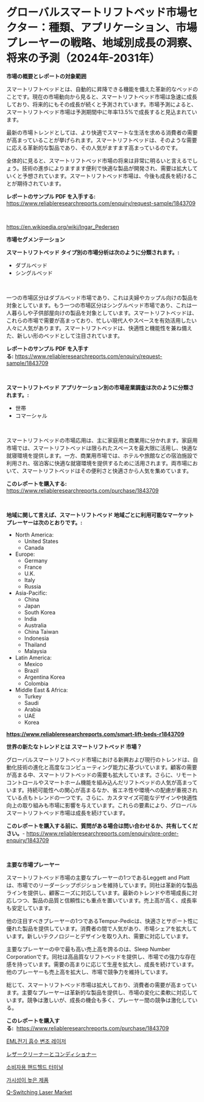 <p><h1>グローバルスマートリフトベッド市場セクター：種類、アプリケーション、市場プレーヤーの戦略、地域別成長の洞察、将来の予測（2024年-2031年）</h1></p><p><strong>市場の概要とレポートの対象範囲</strong></p>
<p><p>スマートリフトベッドとは、自動的に昇降できる機能を備えた革新的なベッドのことです。現在の市場動向から見ると、スマートリフトベッド市場は急速に成長しており、将来的にもその成長が続くと予測されています。市場予測によると、スマートリフトベッド市場は予測期間中に年率13.5%で成長すると見込まれています。</p><p>最新の市場トレンドとしては、より快適でスマートな生活を求める消費者の需要が高まっていることが挙げられます。スマートリフトベッドは、そのような需要に応える革新的な製品であり、その人気がますます高まっているのです。</p><p>全体的に見ると、スマートリフトベッド市場の将来は非常に明るいと言えるでしょう。技術の進歩によりますます便利で快適な製品が開発され、需要は拡大していくと予想されています。スマートリフトベッド市場は、今後も成長を続けることが期待されています。</p></p>
<p><strong>レポートのサンプル PDF を入手する:</strong> <a href="https://www.reliableresearchreports.com/enquiry/request-sample/1843709">https://www.reliableresearchreports.com/enquiry/request-sample/1843709</a></p>
<p>&nbsp;</p>
<p><a href="https://en.wikipedia.org/wiki/Ingar_Pedersen">https://en.wikipedia.org/wiki/Ingar_Pedersen</a></p>
<p><strong>市場セグメンテーション</strong></p>
<p><strong>スマートリフトベッド タイプ別の市場分析は次のように分類されます。:</strong></p>
<p><ul><li>ダブルベッド</li><li>シングルベッド</li></ul></p>
<p>&nbsp;</p>
<p><p>一つの市場区分はダブルベッド市場であり、これは夫婦やカップル向けの製品を対象としています。もう一つの市場区分はシングルベッド市場であり、これは一人暮らしや子供部屋向けの製品を対象としています。スマートリフトベッドは、これらの市場で需要が高まっており、忙しい現代人やスペースを有効活用したい人々に人気があります。スマートリフトベッドは、快適性と機能性を兼ね備えた、新しい形のベッドとして注目されています。</p></p>
<p><strong>レポートのサンプル PDF を入手する:</strong>&nbsp;<a href="https://www.reliableresearchreports.com/enquiry/request-sample/1843709">https://www.reliableresearchreports.com/enquiry/request-sample/1843709</a></p>
<p>&nbsp;</p>
<p><strong> スマートリフトベッド アプリケーション別の市場産業調査は次のように分類されます。:</strong></p>
<p><ul><li>世帯</li><li>コマーシャル</li></ul></p>
<p>&nbsp;</p>
<p><p>スマートリフトベッドの市場応用は、主に家庭用と商業用に分かれます。家庭用市場では、スマートリフトベッドは限られたスペースを最大限に活用し、快適な就寝環境を提供します。一方、商業用市場では、ホテルや旅館などの宿泊施設で利用され、宿泊客に快適な就寝環境を提供するために活用されます。両市場において、スマートリフトベッドはその便利さと快適さから人気を集めています。</p></p>
<p><strong>このレポートを購入する:</strong>&nbsp; <a href="https://www.reliableresearchreports.com/purchase/1843709">https://www.reliableresearchreports.com/purchase/1843709</a></p>
<p>&nbsp;</p>
<p><strong>地域に関して言えば、スマートリフトベッド 地域ごとに利用可能なマーケットプレーヤーは次のとおりです。:</strong></p>
<p><ul>
    <li>
        North America:
        <ul>
            <li>United States</li>
            <li>Canada</li>
        </ul>
    </li>
    <li>
        Europe:
        <ul>
            <li>Germany</li>
            <li>France</li>
            <li>U.K.</li>
            <li>Italy</li>
            <li>Russia</li>
        </ul>
    </li>
    <li>
        Asia-Pacific:
        <ul>
            <li>China</li>
            <li>Japan</li>
            <li>South Korea</li>
            <li>India</li>
            <li>Australia</li>
            <li>China Taiwan</li>
            <li>Indonesia</li>
            <li>Thailand</li>
            <li>Malaysia</li>
        </ul>
    </li>
    <li>
        Latin America:
        <ul>
            <li>Mexico</li>
            <li>Brazil</li>
            <li>Argentina Korea</li>
            <li>Colombia</li>
        </ul>
    </li>
    <li>
        Middle East & Africa:
        <ul>
            <li>Turkey</li>
            <li>Saudi</li>
            <li>Arabia</li>
            <li>UAE</li>
            <li>Korea</li>
        </ul>
    </li>
    </ul></p>
<p><strong><a href="https://www.reliableresearchreports.com/smart-lift-beds-r1843709">https://www.reliableresearchreports.com/smart-lift-beds-r1843709</a></strong>&nbsp;</p>
<p><strong>世界の新たなトレンドとは スマートリフトベッド 市場？</strong></p>
<p><p>グローバルスマートリフトベッド市場における新興および現行のトレンドは、自動化技術の進化と高度なコンピューティング能力に基づいています。顧客の需要が高まる中、スマートリフトベッドの需要も拡大しています。さらに、リモートコントロールやスマートホーム機能を組み込んだリフトベッドの人気が高まっています。持続可能性への関心が高まるなか、省エネ性や環境への配慮が重視されている点もトレンドの一つです。さらに、カスタマイズ可能なデザインや快適性向上の取り組みも市場に影響を与えています。これらの要素により、グローバルスマートリフトベッド市場は成長を続けています。</p></p>
<p><strong>このレポートを購入する前に、質問がある場合は問い合わせるか、共有してください。</strong>- <a href="https://www.reliableresearchreports.com/enquiry/pre-order-enquiry/1843709">https://www.reliableresearchreports.com/enquiry/pre-order-enquiry/1843709</a></p>
<p>&nbsp;</p>
<p><strong>主要な市場プレーヤー</strong></p>
<p><p>スマートリフトベッド市場の主要なプレーヤーの1つであるLeggett and Plattは、市場でのリーダーシップポジションを維持しています。同社は革新的な製品ラインを提供し、顧客ニーズに対応しています。最新のトレンドや市場成長に対応しつつ、製品の品質と信頼性にも重点を置いています。売上高が高く、成長率も安定しています。</p><p>他の注目すべきプレーヤーの1つであるTempur-Pedicは、快適さとサポート性に優れた製品を提供しています。消費者の間で人気があり、市場シェアを拡大しています。新しいテクノロジーとデザインを取り入れ、需要に対応しています。</p><p>主要なプレーヤーの中で最も高い売上高を誇るのは、Sleep Number Corporationです。同社は高品質なリフトベッドを提供し、市場での強力な存在感を持っています。需要の高まりに応じて生産を拡大し、成長を続けています。他のプレーヤーも売上高を拡大し、市場で競争力を維持しています。</p><p>総じて、スマートリフトベッド市場は拡大しており、消費者の需要が高まっています。主要なプレーヤーは革新的な製品を提供し、市場の変化に柔軟に対応しています。競争は激しいが、成長の機会も多く、プレーヤー間の競争は激化している。</p></p>
<p><strong>このレポートを購入する:</strong>&nbsp;&nbsp;<a href="https://www.reliableresearchreports.com/purchase/1843709">https://www.reliableresearchreports.com/purchase/1843709</a></p>
<p><p><a href="https://github.com/rcabello548/Market-Research-Report-List-2/blob/main/7301035122692.md">EML전기 흡수 변조 레이저</a></p><p><a href="https://medium.com/@alfredodance/%E9%9D%A9%E8%A3%BD%E5%93%81%E3%82%AF%E3%83%AA%E3%83%BC%E3%83%8A%E3%83%BC%E3%81%8A%E3%82%88%E3%81%B3%E3%82%B3%E3%83%B3%E3%83%87%E3%82%A3%E3%82%B7%E3%83%A7%E3%83%8A%E3%83%BC%E5%B8%82%E5%A0%B4-%E3%82%B0%E3%83%AD%E3%83%BC%E3%83%90%E3%83%AB%E5%B8%82%E5%A0%B4%E5%8B%95%E5%90%91%E3%81%A8%E8%B2%A9%E5%A3%B2%E3%83%88%E3%83%AC%E3%83%B3%E3%83%892024%E5%B9%B4%E3%81%8B%E3%82%892031%E5%B9%B4%E3%81%BE%E3%81%A7-c7b800a83f89">レザークリーナーとコンディショナー</a></p><p><a href="https://github.com/Nicolasrown5/Market-Research-Report-List-1/blob/main/1978425122693.md">소비자용 핸드헬드 터미널</a></p><p><a href="https://medium.com/@dessierohan2023/%EA%B3%A0%EA%B0%80-%EC%8B%9C%EC%A0%95%EC%84%B1-%EC%A0%9C%ED%92%88-%EC%8B%9C%EC%9E%A5-%EA%B7%9C%EB%AA%A8-%EC%A0%90%EC%9C%A0%EC%9C%A8-%EB%B0%8F-%EC%B6%94%EC%84%B8-%EB%B6%84%EC%84%9D-%EB%B3%B4%EA%B3%A0%EC%84%9C-%EC%B5%9C%EC%A2%85-%EC%82%AC%EC%9A%A9-%EA%B5%90%ED%86%B5-%EA%B1%B4%EC%84%A4-%EC%82%B0%EC%97%85-%EC%9B%90%EB%A3%8C%EB%B3%84-%EA%B7%B8%EB%A6%AC%EA%B3%A0-2031%EB%85%84%EA%B9%8C%EC%A7%80%EC%9D%98-%EC%98%88%EC%B8%A1-9a359cef70ba">가시성이 높은 제품</a></p><p><a href="https://medium.com/@luke.wilson7856/global-q-switching-laser-market-size-is-expected-to-experience-a-cagr-of-10-2-09863ccf2a75">Q-Switching Laser Market</a></p></p>